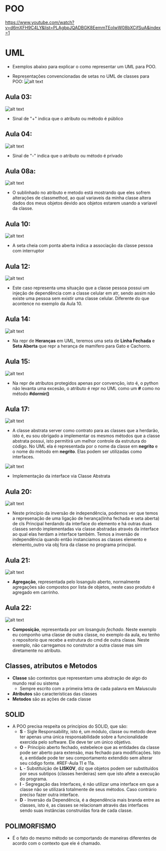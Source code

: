 # POO 
https://www.youtube.com/watch?v=d6mXFH9C4LY&list=PLAgbpJQADBGK8EemmTEoIwW08bXCjfSuA&index=1


# UML
- Exemplos abaixo para explicar o como representar um UML para POO.

- Representações convencionadas de setas no UML de classes para POO:
![alt text](image-11.png)

## Aula 03:
![alt text](image.png?w=256)
- Sinal de "+" indica que o atributo ou método é público
## Aula 04:
![alt text](image-1.png)
- Sinal de "-" indica que o atributo ou método é privado 
## Aula 08a:
![alt text](image-2.png)
- O sublinhado no atributo e metodo está mostrando que eles sofrem alterações de classmethod, ao qual variaveis da minha classe altera dados dos meus objetos devido aos objetos estarem usando a variavel da classe.

## Aula 10:
![alt text](image-3.png)
 - A seta cheia com ponta aberta indica a associação da classe pessoa com interruptor

 ## Aula 12: 
 ![alt text](image-4.png)
 - Este caso representa uma situação que a classe pessoa possui um injeção de dependência com a classe celular em atr, sendo assim não existe uma pessoa sem existir uma classe celular. Diferente do que acontence no exemplo da Aula 10.

 ## Aula 14:
 ![alt text](image-5.png)
- Na repr de **Heranças** em UML, teremos uma seta de **Linha Fechada** e **Seta Aberta** que repr a herança de mamifero para Gato e Cachorro.

## Aula 15:
![alt text](image-6.png)
- Na repr de atributos protegidos apenas por convenção, isto é, o python não levanta uma excesão, o atributo é repr no UML como um **#** como no método **#dormir()**

## Aula 17:
![alt text](image-7.png)
- A classe abstrata server como contrato para as classes que a herdarão, isto é, eu sou obrigado a implementar os mesmos métodos que a classe abstrata possui, isto permitirá um melhor controle da estrutura do código. No UML ela é representada por o nome da classe em **negrito** e o nome do método em **negrito**. Elas podem ser utilizadas como interfaces.

![alt text](image-8.png)
- Implementação da interface via Classe Abstrata

## Aula 20:
![alt text](image-10.png)
- Neste princípio da inversão de independência, podemos ver que temos a represenação de uma ligação de herança(linha fechada e seta aberta) de cls Principal herdando da interface do elemento e há outras duas classes sendo implementadas via classe abstradas através da interface ao qual elas herdam a interface também. Temos a inversão de independência quando então instanciamos as classes elemento e elemento_outro via obj fora da classe no programa principal.

## Aula 21:
![alt text](image-12.png)
- **Agregação**, representada pelo losangulo aberto, normalmente agregações são compostos por lista de objetos, neste caso produto é agregado em carrinho.

## Aula 22:
![alt text](image-13.png)
- **Composição**, representada por um losangulo *fechado*. Neste exemplo eu componho uma classe de outra classe, no exemplo da aula, eu tenho o repositorio que recebe a estrutura do cmd de outra classe. Neste exemplo, não carregamos no construtor a outra classe mas sim diretamente no atributo.

## Classes, atributos e Metodos

- **Classe** são contextos que representam uma abstração de algo do mundo real ou sistema
    - Sempre escrito com a primeira letra de cada palavra em Maíusculo
- **Atributos** são características das classes
- **Metodos** são as ações de cada classe

## SOLID

- A POO precisa respeita os princípios do SOLID, que são:
    - **S** - Sigle Responsability, isto é, um módulo, classe ou metodo deve ter apenas uma única responsabilidade sobre a funcionalidade exercida pelo software. Ele deve ter um único objetivo. 
    - **O** - Princípio aberto fechado, estebelece que as entidades da classe pode ser aberto para extensão, mas fechado para modificações. Isto é, a entidade pode ter seu comportamento extendido sem alterar seu código fonte. #REF-Aula 11 e 11a.
    - **L** - Substituição de **LISKOV**, diz que objetos podem ser substituídos por seus subtipos (classes herdeiras) sem que isto afete a execução do programa.
    - **I** - Segregação das Interfaces, é não utilizar uma interface em que a classe não se utilizará totalmente de seus métodos. Caso contrário preciso fazer outra interface.
    - **D** - Inversão da Dependência, é a dependência mais branda entre as classes, isto é, as classes se relacionam através das interfaces sendo suas instâncias construídas fora de cada classe.


## POLIMORFISMO

- É o fato do mesmo método se comportando de maneiras diferentes de acordo com o contexto que ele é chamado.

